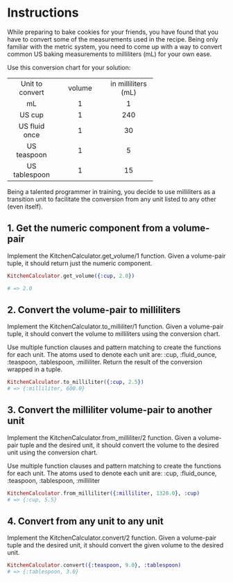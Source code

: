 # Instructions
While preparing to bake cookies for your friends, you have found that you have to convert some of the measurements used in the recipe. Being only familiar with the metric system, you need to come up with a way to convert common US baking measurements to milliliters (mL) for your own ease.

Use this conversion chart for your solution:

<table>
  <tr>
    <td align="center" width="96">
      Unit to convert	
    </td>
    <td align="center" width="96">
      volume
    </td>
    <td align="center" width="96">
      in milliliters (mL)
    </td>
  </tr>
  <tr>
    <td align="center" width="96">
      mL	    
    </td>
    <td align="center" width="96">
      1
    </td>
    <td align="center" width="96">
      1
    </td>
  </tr>
  <tr>
    <td align="center" width="96">
      US cup
    </td>
    <td align="center" width="96">
      1
    </td>
    <td align="center" width="96">
      240
    </td>
  </tr>
  <tr>
    <td align="center" width="96">
      US fluid once
    </td>
    <td align="center" width="96">
      1
    </td>
    <td align="center" width="96">
      30
    </td>
  </tr>
  <tr>
    <td align="center" width="96">
      US teaspoon
    </td>
    <td align="center" width="96">
      1
    </td>
    <td align="center" width="96">
      5
    </td>
  </tr>
  <tr>
    <td align="center" width="96">
      US tablespoon
    </td>
    <td align="center" width="96">
      1
    </td>
    <td align="center" width="96">
      15
    </td>
  </tr>
<table>
  
Being a talented programmer in training, you decide to use milliliters as a transition unit to facilitate the conversion from any unit listed to any other (even itself).

## 1. Get the numeric component from a volume-pair
Implement the KitchenCalculator.get_volume/1 function. Given a volume-pair tuple, it should return just the numeric component.

```elixir
KitchenCalculator.get_volume({:cup, 2.0})

# => 2.0
```

## 2. Convert the volume-pair to milliliters
Implement the KitchenCalculator.to_milliliter/1 function. Given a volume-pair tuple, it should convert the volume to milliliters using the conversion chart.

Use multiple function clauses and pattern matching to create the functions for each unit. The atoms used to denote each unit are: :cup, :fluid_ounce, :teaspoon, :tablespoon, :milliliter. Return the result of the conversion wrapped in a tuple.

```elixir
KitchenCalculator.to_milliliter({:cup, 2.5})
# => {:milliliter, 600.0}
```

## 3. Convert the milliliter volume-pair to another unit
Implement the KitchenCalculator.from_milliliter/2 function. Given a volume-pair tuple and the desired unit, it should convert the volume to the desired unit using the conversion chart.

Use multiple function clauses and pattern matching to create the functions for each unit. The atoms used to denote each unit are: :cup, :fluid_ounce, :teaspoon, :tablespoon, :milliliter

```elixir
KitchenCalculator.from_milliliter({:milliliter, 1320.0}, :cup)
# => {:cup, 5.5}
```

## 4. Convert from any unit to any unit
Implement the KitchenCalculator.convert/2 function. Given a volume-pair tuple and the desired unit, it should convert the given volume to the desired unit.

```elixir
KitchenCalculator.convert({:teaspoon, 9.0}, :tablespoon)
# => {:tablespoon, 3.0}
```